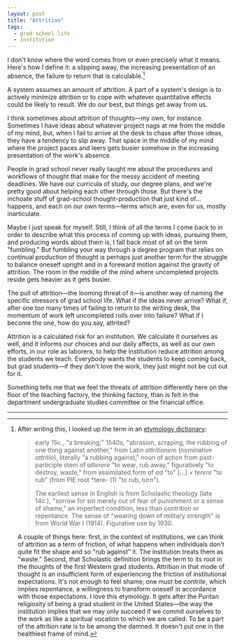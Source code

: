 ```yaml
---
layout: post
title: "Attrition"
tags:
  - grad school life
  - institution
---
```


I don't know where the word comes from or even precisely what it means. Here's how I define it: a slipping away, the increasing presentation of an absence, the failure to return that is calculable.[^1]

A system assumes an amount of attrition. A part of a system's design is to actively minimize attrition or to cope with whatever quantitative effects could be likely to result. We do our best, but things get away from us.

I think sometimes about attrition of thoughts—my own, for instance. Sometimes I have ideas about whatever project nags at me from the middle of my mind, but, when I fail to arrive at the desk to chase after those ideas, they have a tendency to slip away. That space in the middle of my mind where the project paces and leers gets busier somehow in the increasing presentation of the work's absence.

People in grad school never really taught me about the procedures and workflows of thought that make for the messy accident of meeting deadlines. We have our curricula of study, our degree plans, and we're pretty good about helping each other through those. But there's the inchoate stuff of grad-school thought-production that just kind of... happens, and each on our own terms—terms which are, even for us, mostly inarticulate.

Maybe I just speak for myself. Still, I think of all the terms I come back to in order to describe what this process of coming up with ideas, pursuing them, and producing words about them is, I fall back most of all on the term "fumbling." But fumbling your way through a degree program that relies on continual production of thought is perhaps just another term for the struggle to balance oneself upright and in a foreward motion against the gravity of attrition. The room in the middle of the mind where uncompleted projects reside gets heavier as it gets busier.

The pull of attrition—the looming threat of it—is another way of naming the specific stressors of grad school life. What if the ideas never arrive? What if, after one too many times of failing to return to the writing desk, the momentum of work left uncompleted rolls over into failure? What if I become the one, how do you say, attrited?

Attrition is a calculated risk for an institution. We calculate it ourselves as well, and it informs our choices and our daily affects, as well as our own efforts, in our role as laborers, to help the institution reduce attrition among the students we teach. Everybody wants the students to keep coming back, but grad students—if they don't love the work, they just might not be cut out for it.

Something tells me that we feel the threats of attrition differently here on the floor of the teaching factory, the thinking factory, than is felt in the department undergraduate studies committee or the financial office.

***

[^1]: After writing this, I looked up the term in an [etymology dictionary](https://www.etymonline.com/search?q=attrition):

	> early 15c., "a breaking;" 1540s, "abrasion, scraping, the rubbing of one thing against another," from Latin *attritionem* (nominative *attritio*), literally "a rubbing against," noun of action from past-participle stem of *atterere* "to wear, rub away," figuratively "to destroy, waste," from assimilated form of *ad* "to" \[...\] + *terere* "to rub" (from PIE root \*tere- (1) "to rub, turn").
	> 
	> The earliest sense in English is from Scholastic theology (late 14c.), "sorrow for sin merely out of fear of punishment or a sense of shame," an imperfect condition, less than contrition or repentance. The sense of "wearing down of military strength" is from World War I (1914). Figurative use by 1930.

    A couple of things here: first, in the context of institutions, we can think of attrition as a term of friction, of what happens when individuals don't quite fit the shape and so "rub against" it. The institution treats them as "waste." Second, that Scholastic definition brings the term to its root in the thoughts of the first Western grad students. Attrition in that mode of thought is an insufficient form of experiencing the friction of institutional expectations. It's not enough to feel shame; one must be *contrite*, which implies repentance, a willingness to transform oneself in accordance with those expectations. I love this etymology. It gets after the Puritan religiosity of being a grad student in the United States—the way the institution implies that we may only succeed if we commit ourselves to the work as like a spiritual vocation to which we are called. To be a part of the attrition rate is to be among the damned. It doesn't put one in the healthiest frame of mind.
